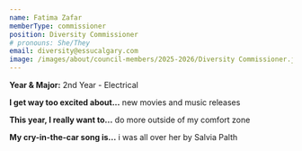 ```yaml
---
name: Fatima Zafar
memberType: commissioner
position: Diversity Commissioner
# pronouns: She/They
email: diversity@essucalgary.com
image: /images/about/council-members/2025-2026/Diversity Commissioner.jpg
---
```


**Year & Major:** 2nd Year - Electrical

**I get way too excited about...** new movies and music releases

**This year, I really want to...** do more outside of my comfort zone

**My cry-in-the-car song is...** i was all over her by Salvia Palth

